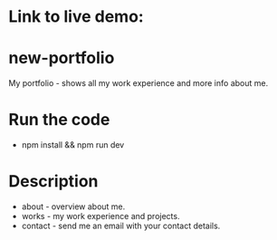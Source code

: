 
# Link to live demo: 
# new-portfolio
My portfolio - shows all my work experience and more info about me.

# Run the code
* npm install && npm run dev

# Description
* about - overview about me.
* works - my work experience and projects.
* contact - send me an email with your contact details.

